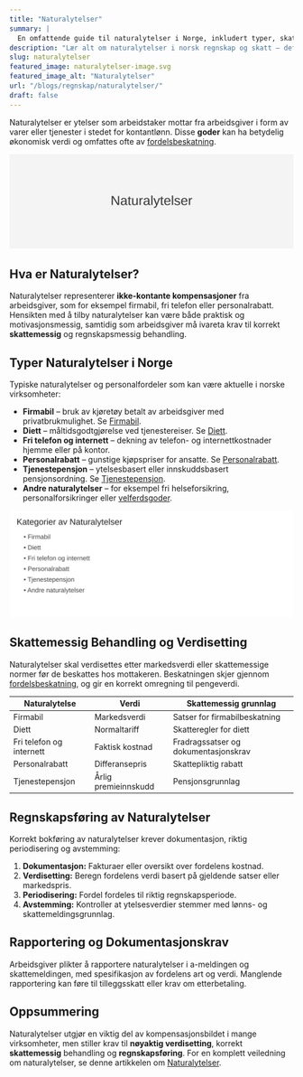 ```yaml
---
title: "Naturalytelser"
summary: |
  En omfattende guide til naturalytelser i Norge, inkludert typer, skattemessig behandling (fordelsbeskatning), regnskapsføring og dokumentasjonskrav.
description: "Lær alt om naturalytelser i norsk regnskap og skatt – definisjon, eksempler, verdisetting, bokføring og rapportering av naturalytelser."
slug: naturalytelser
featured_image: naturalytelser-image.svg
featured_image_alt: "Naturalytelser"
url: "/blogs/regnskap/naturalytelser/"
draft: false
---
```


Naturalytelser er ytelser som arbeidstaker mottar fra arbeidsgiver i form av varer eller tjenester i stedet for kontantlønn. Disse **goder** kan ha betydelig økonomisk verdi og omfattes ofte av [fordelsbeskatning](/blogs/regnskap/fordelsbeskatning "Fordelsbeskatning - Beskatning av Naturalytelser og Personalfordeler").

![Naturalytelser](naturalytelser-image.svg)

## Hva er Naturalytelser?

Naturalytelser representerer **ikke-kontante kompensasjoner** fra arbeidsgiver, som for eksempel firmabil, fri telefon eller personalrabatt. Hensikten med å tilby naturalytelser kan være både praktisk og motivasjonsmessig, samtidig som arbeidsgiver må ivareta krav til korrekt **skattemessig** og regnskapsmessig behandling.

## Typer Naturalytelser i Norge

Typiske naturalytelser og personalfordeler som kan være aktuelle i norske virksomheter:

* **Firmabil** – bruk av kjøretøy betalt av arbeidsgiver med privatbrukmulighet. Se [Firmabil](/blogs/regnskap/firmabil "Firmabil - Regnskapsføring og Skattebehandling").
* **Diett** – måltidsgodtgjørelse ved tjenestereiser. Se [Diett](/blogs/regnskap/diett "Diett i regnskap: Guide til normaltariffer, regler og regnskapsføring").
* **Fri telefon og internett** – dekning av telefon- og internettkostnader hjemme eller på kontor.
* **Personalrabatt** – gunstige kjøpspriser for ansatte. Se [Personalrabatt](/blogs/regnskap/hva-er-personalrabatt "Hva er Personalrabatt? Skatteplikt og Regnskapsføring").
* **Tjenestepensjon** – ytelsesbasert eller innskuddsbasert pensjonsordning. Se [Tjenestepensjon](/blogs/regnskap/hva-er-tjenestepensjon "Hva er Tjenestepensjon? Regulering og Regnskapsføring").
* **Andre naturalytelser** – for eksempel fri helseforsikring, personalforsikringer eller [velferdsgoder](/blogs/regnskap/velferdsgoder "Velferdsgoder i Norsk Regnskap: Oversikt over Ansattfordeler og Regnskapsføring").

![Naturalytelser Kategorier](naturalytelser-kategorier.svg)

## Skattemessig Behandling og Verdisetting

Naturalytelser skal verdisettes etter markedsverdi eller skattemessige normer før de beskattes hos mottakeren. Beskatningen skjer gjennom [fordelsbeskatning](/blogs/regnskap/fordelsbeskatning "Fordelsbeskatning - Beskatning av Naturalytelser og Personalfordeler"), og gir en korrekt omregning til pengeverdi.

| **Naturalytelse**           | **Verdi**             | **Skattemessig grunnlag**                          |
|------------------------------|-----------------------|----------------------------------------------------|
| Firmabil                     | Markedsverdi          | Satser for firmabilbeskatning                      |
| Diett                        | Normaltariff          | Skatteregler for diett                             |
| Fri telefon og internett     | Faktisk kostnad       | Fradragssatser og dokumentasjonskrav               |
| Personalrabatt               | Differansepris        | Skattepliktig rabatt                              |
| Tjenestepensjon              | Årlig premieinnskudd  | Pensjonsgrunnlag                                  |

## Regnskapsføring av Naturalytelser

Korrekt bokføring av naturalytelser krever dokumentasjon, riktig periodisering og avstemming:

1. **Dokumentasjon:** Fakturaer eller oversikt over fordelens kostnad.
2. **Verdisetting:** Beregn fordelens verdi basert på gjeldende satser eller markedspris.
3. **Periodisering:** Fordel fordeles til riktig regnskapsperiode.
4. **Avstemming:** Kontroller at ytelsesverdier stemmer med lønns- og skattemeldingsgrunnlag.

## Rapportering og Dokumentasjonskrav

Arbeidsgiver plikter å rapportere naturalytelser i a-meldingen og skattemeldingen, med spesifikasjon av fordelens art og verdi. Manglende rapportering kan føre til tilleggsskatt eller krav om etterbetaling.

## Oppsummering

Naturalytelser utgjør en viktig del av kompensasjonsbildet i mange virksomheter, men stiller krav til **nøyaktig verdisetting**, korrekt **skattemessig** behandling og **regnskapsføring**. For en komplett veiledning om naturalytelser, se denne artikkelen om [Naturalytelser](/blogs/regnskap/naturalytelser "Naturalytelser i Norsk Regnskap: Guide til Naturlige Ytelser og Beskatning").
